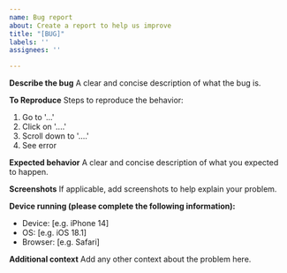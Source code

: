 ```yaml
---
name: Bug report
about: Create a report to help us improve
title: "[BUG]"
labels: ''
assignees: ''

---
```


**Describe the bug**
A clear and concise description of what the bug is.

**To Reproduce**
Steps to reproduce the behavior:
1. Go to '...'
2. Click on '....'
3. Scroll down to '....'
4. See error

**Expected behavior**
A clear and concise description of what you expected to happen.

**Screenshots**
If applicable, add screenshots to help explain your problem.

**Device running (please complete the following information):**
 - Device: [e.g. iPhone 14]
 - OS: [e.g. iOS 18.1]
 - Browser: [e.g. Safari]

**Additional context**
Add any other context about the problem here.
